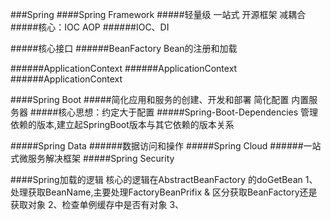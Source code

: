 ###Spring
####Spring Framework
#####轻量级 一站式 开源框架 减耦合
#####核心：IOC  AOP
######IOC、DI

#####核心接口
######BeanFactory  Bean的注册和加载



######ApplicationContext
######ApplicationContext
######ApplicationContext

####Spring Boot
#####简化应用和服务的创建、开发和部署 简化配置 内置服务器
#####核心思想：约定大于配置
#####Spring-Boot-Dependencies 管理依赖的版本,建立起SpringBoot版本与其它依赖的版本关系

#####Spring Data
######数据访问和操作
#####Spring Cloud
######一站式微服务解决框架
#####Spring Security




####Spring加载的逻辑
    核心的逻辑在AbstractBeanFactory 的doGetBean
    1、处理获取BeanName,主要处理FactoryBeanPrifix &  区分获取BeanFactory还是获取对象
    2、检查单例缓存中是否有对象
    3、